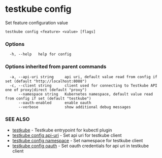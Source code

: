 # testkube config

Set feature configuration value

```
testkube config <feature> <value> [flags]
```

### Options

```
  -h, --help   help for config
```

### Options inherited from parent commands

```
  -a, --api-uri string     api uri, default value read from config if set (default "http://localhost:8088")
  -c, --client string      client used for connecting to Testkube API one of proxy|direct (default "proxy")
      --namespace string   Kubernetes namespace, default value read from config if set (default "testkube")
      --oauth-enabled      enable oauth
      --verbose            show additional debug messages
```

### SEE ALSO

* [testkube](testkube.md)	 - Testkube entrypoint for kubectl plugin
* [testkube config api-uri](testkube_config_api-uri.md)	 - Set api uri for testkube client
* [testkube config namespace](testkube_config_namespace.md)	 - Set namespace for testkube client
* [testkube config oauth](testkube_config_oauth.md)	 - Set oauth credentials for api uri in testkube client

